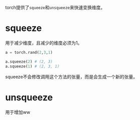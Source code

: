 torch提供了`squeeze`和`unsqueeze`来快速变换维度。

# squeeze
用于减少维度，且减少的维度必须为1。
```python
a = torch.rand(2,3,1)

a.squeeze(2) # (2, 3)
a.squeeze(1) # (2, 3, 1)
```
squeeze不会修改调用这个方法的张量，而是会生成一个新的张量。

# unsqueeze
用于增加ww